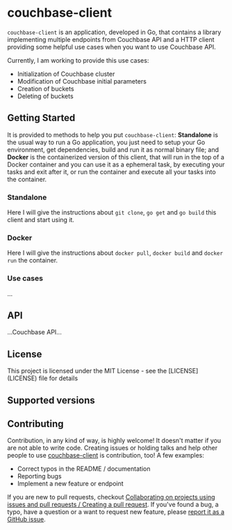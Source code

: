# couchbase-client

`couchbase-client` is an application, developed in Go, that contains a library implementing multiple endpoints from Couchbase API and a HTTP client providing some helpful use cases when you want to use Couchbase API.

Currently, I am working to provide this use cases:

* Initialization of Couchbase cluster
* Modification of Couchbase initial parameters
* Creation of buckets
* Deleting of buckets

## Getting Started

It is provided to methods to help you put `couchbase-client`: **Standalone** is the usual way to run a Go application, you just need to setup your Go environment, get dependencies, build and run it as normal binary file; and **Docker** is the containerized version of this client, that will run in the top of a Docker container and you can use it as a ephemeral task, by executing your tasks and exit after it, or run the container and execute all your tasks into the container.

### Standalone

Here I will give the instructions about `git clone`, `go get` and `go build` this client and start using it.

### Docker

Here I will give the instructions about `docker pull`, `docker build` and `docker run` the container.

### Use cases

...

## API

...Couchbase API...

## License

This project is licensed under the MIT License - see the [LICENSE] (LICENSE) file for details

## Supported versions

## Contributing

Contribution, in any kind of way, is highly welcome! 
It doesn't matter if you are not able to write code.
Creating issues or holding talks and help other people to use [couchbase-client](https://github.com/hugomcfonseca/couchbase-client) is contribution, too!
A few examples:

* Correct typos in the README / documentation
* Reporting bugs
* Implement a new feature or endpoint

If you are new to pull requests, checkout [Collaborating on projects using issues and pull requests / Creating a pull request](https://help.github.com/articles/creating-a-pull-request/).
If you've found a bug, a typo, have a question or a want to request new feature, please [report it as a GitHub issue](https://github.com/hugomcfonseca/couchbase-client/issues).
